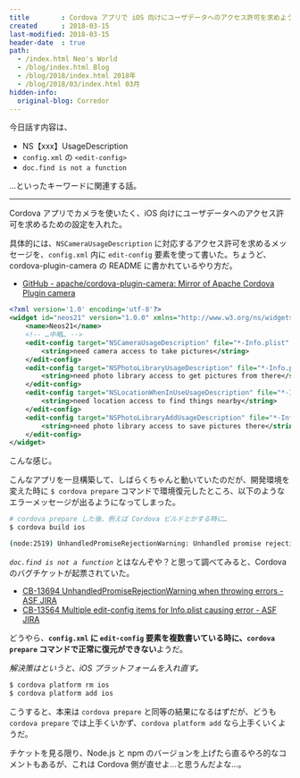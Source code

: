 ```yaml
---
title        : Cordova アプリで iOS 向けにユーザデータへのアクセス許可を求めようとしてつまづいたところ
created      : 2018-03-15
last-modified: 2018-03-15
header-date  : true
path:
  - /index.html Neo's World
  - /blog/index.html Blog
  - /blog/2018/index.html 2018年
  - /blog/2018/03/index.html 03月
hidden-info:
  original-blog: Corredor
---
```


今日話す内容は、

- NS【xxx】UsageDescription
- `config.xml` の `<edit-config>`
- `doc.find is not a function`

…といったキーワードに関連する話。

---

Cordova アプリでカメラを使いたく、iOS 向けにユーザデータへのアクセス許可を求めるための設定を入れた。

具体的には、`NSCameraUsageDescription` に対応するアクセス許可を求めるメッセージを、`config.xml` 内に `edit-config` 要素を使って書いた。ちょうど、cordova-plugin-camera の README に書かれているやり方だ。

- [GitHub - apache/cordova-plugin-camera: Mirror of Apache Cordova Plugin camera](https://github.com/apache/cordova-plugin-camera#ios-quirks)

```xml
<?xml version='1.0' encoding='utf-8'?>
<widget id="neos21" version="1.0.0" xmlns="http://www.w3.org/ns/widgets" xmlns:cdv="http://cordova.apache.org/ns/1.0">
    <name>Neos21</name>
    <!-- …中略… -->
    <edit-config target="NSCameraUsageDescription" file="*-Info.plist" mode="merge">
        <string>need camera access to take pictures</string>
    </edit-config>
    <edit-config target="NSPhotoLibraryUsageDescription" file="*-Info.plist" mode="merge">
        <string>need photo library access to get pictures from there</string>
    </edit-config>
    <edit-config target="NSLocationWhenInUseUsageDescription" file="*-Info.plist" mode="merge">
        <string>need location access to find things nearby</string>
    </edit-config>
    <edit-config target="NSPhotoLibraryAddUsageDescription" file="*-Info.plist" mode="merge">
        <string>need photo library access to save pictures there</string>
    </edit-config>
</widget>
```

こんな感じ。

こんなアプリを一旦構築して、しばらくちゃんと動いていたのだが、開発環境を変えた時に `$ cordova prepare` コマンドで環境復元したところ、以下のようなエラーメッセージが出るようになってしまった。

```bash
# cordova prepare した後、例えば Cordova ビルドとかする時に…
$ cordova build ios

(node:2519) UnhandledPromiseRejectionWarning: Unhandled promise rejection (rejection id: 1): TypeError: doc.find is not a function
```

_`doc.find is not a function`_ とはなんぞや？と思って調べてみると、Cordova のバグチケットが起票されていた。

- [CB-13694 UnhandledPromiseRejectionWarning when throwing errors - ASF JIRA](https://issues.apache.org/jira/browse/CB-13694)
- [CB-13564 Multiple edit-config items for Info.plist causing error - ASF JIRA](https://issues.apache.org/jira/browse/CB-13564)

どうやら、**`config.xml` に `edit-config` 要素を複数書いている時に、`cordova prepare` コマンドで正常に復元ができない**ようだ。

_解決策はというと、iOS プラットフォームを入れ直す。_

```bash
$ cordova platform rm ios
$ cordova platform add ios
```

こうすると、本来は `cordova prepare` と同等の結果になるはずだが、どうも `cordova prepare` では上手くいかず、`cordova platform add` なら上手くいくようだ。

チケットを見る限り、Node.js と npm のバージョンを上げたら直るやろ的なコメントもあるが、これは Cordova 側が直せよ…と思うんだよな…。
